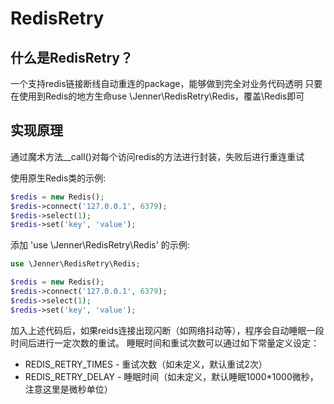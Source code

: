 # RedisRetry
什么是RedisRetry？
------------------
一个支持redis链接断线自动重连的package，能够做到完全对业务代码透明
只要在使用到Redis的地方生命use \Jenner\RedisRetry\Redis，覆盖\Redis即可

实现原理
-----------------
通过魔术方法__call()对每个访问redis的方法进行封装，失败后进行重连重试


使用原生Redis类的示例:
```php
$redis = new Redis();
$redis->connect('127.0.0.1', 6379);
$redis->select(1);
$redis->set('key', 'value');
```

添加 'use \Jenner\RedisRetry\Redis' 的示例:
```php
use \Jenner\RedisRetry\Redis;

$redis = new Redis();
$redis->connect('127.0.0.1', 6379);
$redis->select(1);
$redis->set('key', 'value');
```
加入上述代码后，如果reids连接出现闪断（如网络抖动等），程序会自动睡眠一段时间后进行一定次数的重试。
睡眠时间和重试次数可以通过如下常量定义设定：
 - REDIS_RETRY_TIMES - 重试次数（如未定义，默认重试2次）
 - REDIS_RETRY_DELAY - 睡眠时间（如未定义，默认睡眠1000*1000微秒，注意这里是微秒单位）
 